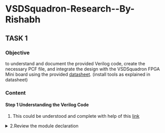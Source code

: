 # VSDSquadron-Research--By-Rishabh

## TASK 1 

### Objective 

to understand and document the provided Verilog code, create the necessary PCF file, and integrate the design with the VSDSquadron FPGA Mini board using the provided [datasheet](https://www.vlsisystemdesign.com/wp-content/uploads/2025/01/VSDSquadronFMDatasheet.pdf). (install tools as explained in datasheet)

### Content

#### Step 1 Understanding the Verilog Code

  1.  This could be understood and complete with help of this [link](https://github.com/thesourcerer8/VSDSquadron_FM/blob/main/led_blue/top.v)



  <details><summary>2.Review the module declaration 
</summary>
 
 * Inputs and Outputs: 

   	  • output wire led_red, led_blue, led_green: Declares three output signals, likely connected to LEDs. The wire keyword indicates they are simple connections, not memory elements. 

  	  • input wire hu_clk: Declares an input signal, likely a clock signal from a hardware oscillator.
   
  	  • output wire testwire: Another output signal, its purpose is revealed later. 

  * Internal Signals:
    
	  • wire int_osc: Declares an internal wire, likely intended as a clock signal. 

   	  • reg [27:0] frequency_counter_i: Declares a 28-bit register named frequency_counter_i. Registers store values and are used for counting or storing state.

  * Assignment:
     
  	• assign testwire = frequency_counter_i[5]; This line continuously assigns the value of the 6th bit (index 5) of the frequency_counter_i register to the testwire output.
  
  * Always Block: 

   	• always @(posedge int_osc) begin ... end: This block describes sequential logic that executes on the rising edge of the int_osc signal. 
	
   	• frequency_counter_i <= frequency_counter_i + 1'b1: Inside the block, the frequency_counter_i register is incremented by 1 on each rising edge of int_osc. 1'b1 represents a 1-bit binary value of 1.
     
  * Internal Oscillator Configuration: 
	
   	• SB_HFOSC: This seems to be a module or macro representing a high-frequency oscillator. 
	
   	• #(.CLKHF_DIV("0b10")): This part configures the clock divider for the oscillator. "0b10" likely sets the division factor to 2 (binary representation). 
	
   	• u_SB_HFOSC: This is the instance name of the oscillator module. 
	
   	• (.CLKHFPU(1'b1), .CLKHFEN(1'b1), .CLKHF(int_osc)): This connects signals to the oscillator instance: 
	
  	• .CLKHFPU(1'b1): Probably enables the clock pull-up. 
	
  	• .CLKHFEN(1'b1): Likely enables the clock output. 
	
  	• .CLKHF(int_osc): Connects the oscillator output to the signal int_osc. 

  * RGB Primitive Instantiation: 
	
   	• SB_RGBA_DRV: This is likely a module for controlling an RGB LED. 
	
   	• RGB_DRIVER: This is the instance name of the RGB driver module. 

	• RGBLEDEN (1'b1): Enables the RGB LED. 1'b1 represents a 1-bit value set to 1 (high). 
	
   	• RGB0PWM (1'b0), // red: Controls the pulse-width modulation (PWM) for the red component of the RGB LED. 1'b0 means it's initially off. 
	
   	• RGB1PWM (1'b0), // green: Controls the PWM for the green component, also initially off. • RGBLEDEN (1'b1): Enables the RGB LED. 1'b1 represents a 1-bit value set to 1 (high). 
	
   	• RGB0PWM (1'b0), // red: Controls the pulse-width modulation (PWM) for the red component of the RGB LED. 1'b0 means it's initially off. 
	
   	• RGB1PWM (1'b0), // green: Controls the PWM for the green component, also initially off. 
	
   	• RGB2PM (1'b1), // blue: Controls the PWM for the blue component, initially on. 
	
   	• CURREN (1'b1): Enables the current source for the LED. 
	
   	• RGB0 (led_red), RGB1 (led_green), RGB2 (led_blue): Connects the module's internal signals to external signals for the red, green, and blue LEDs. 

  * Parameter Overrides: 
	
   	• //Actual Hardware connection: This comment suggests the following lines configure hardware-specific parameters. 
	
   	• defparam RGB_DRIVER.RGB0_CURRENT = "0b000001";: Sets the current for the red LED to a binary value of 000001. 
	
   	• defparam RGB_DRIVER.RGB1_CURRENT = "0b000001";: Sets the current for the green LED. 
	
   	• defparam RGB_DRIVER.RGB2_CURRENT = "0b000001";: Sets the current for the blue LED. 
  </details>  
